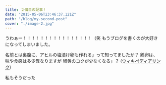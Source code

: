 ```yaml
---
title: ２個目の記事！
date: "2015-05-06T23:46:37.121Z"
path: "/blog/my-second-post"
cover: "./image-2.jpg"
---
```


うわぁー！！！！！！！！！！！！！！！！（笑 もうブログを書くのが大好きになってしまいました。

名前とは裏腹に、アヒルの塩漬け卵も作れる」って知ってましたか？
鶏卵は、味や食感は多少異なりますが
卵黄のコクが少なくなる」？
([ウィキペディアリンク](https://en.wikipedia.org/wiki/Salted_duck_egg))

私もそうだった